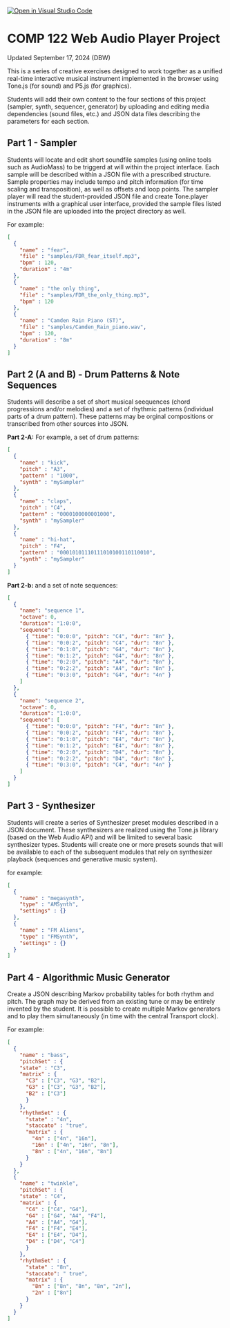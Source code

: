 [![Open in Visual Studio Code](https://classroom.github.com/assets/open-in-vscode-2e0aaae1b6195c2367325f4f02e2d04e9abb55f0b24a779b69b11b9e10269abc.svg)](https://classroom.github.com/online_ide?assignment_repo_id=16197715&assignment_repo_type=AssignmentRepo)
# COMP 122 Web Audio Player Project

Updated September 17, 2024 (DBW)

This is a series of creative exercises designed to work together as a unified real-time interactive musical instrument implemented in the browser using Tone.js (for sound) and P5.js (for graphics).

Students will add their own content to the four sections of this project (sampler, synth, sequencer, generator) by uploading and editing media dependencies (sound files, etc.) and JSON data files describing the parameters for each section.

## Part 1 - Sampler

Students will locate and edit short soundfile samples (using online tools such as AudioMass) to be triggerd at will within the project interface. Each sample will be described within a JSON file with a prescribed structure. Sample properties may include tempo and pitch information (for time scaling and transposition), as well as offsets and loop points. The sampler player will read the student-provided JSON file and create Tone.player instruments with a graphical user interface, provided the sample files listed in the JSON file are uploaded into the project directory as well.

For example:
```json
[
  {
    "name" : "fear",
    "file" : "samples/FDR_fear_itself.mp3",
    "bpm" : 120,
    "duration" : "4m"
  },
  {
    "name" : "the only thing",
    "file" : "samples/FDR_the_only_thing.mp3",
    "bpm" : 120
  },
  {
    "name" : "Camden Rain Piano (ST)",
    "file" : "samples/Camden_Rain_piano.wav",
    "bpm" : 120,
    "duration" : "8m"
  }
]
```

## Part 2 (A and B) - Drum Patterns & Note Sequences
Students will describe a set of short musical seequences (chord progressions and/or melodies) and a set of rhythmic patterns (individual parts of a drum pattern). These patterns may be orginal compositions or transcribed from other sources into JSON.

**Part 2-A:** For example, a set of drum patterns:
```json
[
  {
    "name" : "kick",
    "pitch" : "A3",
    "pattern" : "1000",
    "synth" : "mySampler"
  },
  {
    "name" : "claps",
    "pitch" : "C4",
    "pattern" : "0000100000001000",
    "synth" : "mySampler"
  },
  {
    "name" : "hi-hat",
    "pitch" : "F4",
    "pattern" : "00010101110111010100110110010",
    "synth" : "mySampler"
  }
]
```
**Part 2-b:** and a set of note sequences:
```json
[
  {
    "name": "sequence 1",
    "octave": 0,
    "duration": "1:0:0",
    "sequence": [
      { "time": "0:0:0", "pitch": "C4", "dur": "8n" },
      { "time": "0:0:2", "pitch": "C4", "dur": "8n" },
      { "time": "0:1:0", "pitch": "G4", "dur": "8n" },
      { "time": "0:1:2", "pitch": "G4", "dur": "8n" },
      { "time": "0:2:0", "pitch": "A4", "dur": "8n" },
      { "time": "0:2:2", "pitch": "A4", "dur": "8n" },
      { "time": "0:3:0", "pitch": "G4", "dur": "4n" }
    ]
  },
  {
    "name": "sequence 2",
    "octave": 0,
    "duration": "1:0:0",
    "sequence": [
      { "time": "0:0:0", "pitch": "F4", "dur": "8n" },
      { "time": "0:0:2", "pitch": "F4", "dur": "8n" },
      { "time": "0:1:0", "pitch": "E4", "dur": "8n" },
      { "time": "0:1:2", "pitch": "E4", "dur": "8n" },
      { "time": "0:2:0", "pitch": "D4", "dur": "8n" },
      { "time": "0:2:2", "pitch": "D4", "dur": "8n" },
      { "time": "0:3:0", "pitch": "C4", "dur": "4n" }
    ]
  }
]

```

## Part 3 - Synthesizer
Students will create a series of Synthesizer preset modules described in a JSON document. These synthesizers are realized using the Tone.js library (based on the Web Audio API) and will be limited to several basic synthesizer types. Students will create one or more presets sounds that will be available to each of the subsequent modules that rely on synthesizer playback (sequences and generative music system).

for example:
```json
[
  {
    "name" : "megasynth",
    "type" : "AMSynth",
    "settings" : {}
  },
  {
    "name" : "FM Aliens",
    "type" : "FMSynth",
    "settings" : {}
  }
]
```

## Part 4 - Algorithmic Music Generator
Create a JSON describing Markov probability tables for both rhythm and pitch. The graph may be derived from an existing tune or may be entirely invented by the student. It is possible to create multiple Markov generators and to play them simultaneously (in time with the central Transport clock).

For example:
```json
[
  {
    "name" : "bass",
    "pitchSet" : {
    "state" : "C3",
    "matrix" : {
      "C3" : ["C3", "G3", "B2"],
      "G3" : ["C3", "G3", "B2"],
      "B2" : ["C3"]
      }
    },
    "rhythmSet" : {
      "state" : "4n",
      "staccato" : "true",
      "matrix" : {
        "4n" : ["4n", "16n"],
        "16n" : ["4n", "16n", "8n"],
        "8n" : ["4n", "16n", "8n"]
      }
    }
  },
  {
    "name" : "twinkle",
    "pitchSet" : {
    "state" : "C4",
    "matrix" : {
      "C4" : ["C4", "G4"],
      "G4" : ["G4", "A4", "F4"],
      "A4" : ["A4", "G4"],
      "F4" : ["F4", "E4"],
      "E4" : ["E4", "D4"],
      "D4" : ["D4", "C4"]
      }
    },
    "rhythmSet" : {
      "state" : "8n",
      "staccato": " true",
      "matrix" : {
        "8n" : ["8n", "8n", "8n", "2n"],
        "2n" : ["8n"]
      }
    }
  }
]
```
